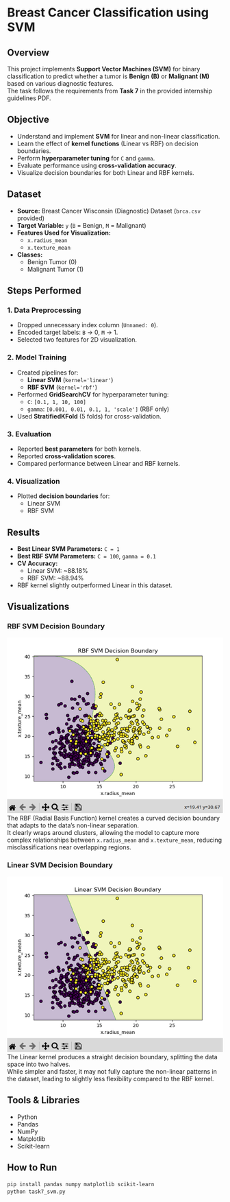 # Breast Cancer Classification using SVM

## Overview
This project implements **Support Vector Machines (SVM)** for binary classification to predict whether a tumor is **Benign (B)** or **Malignant (M)** based on various diagnostic features.  
The task follows the requirements from **Task 7** in the provided internship guidelines PDF.

## Objective
- Understand and implement **SVM** for linear and non-linear classification.
- Learn the effect of **kernel functions** (Linear vs RBF) on decision boundaries.
- Perform **hyperparameter tuning** for `C` and `gamma`.
- Evaluate performance using **cross-validation accuracy**.
- Visualize decision boundaries for both Linear and RBF kernels.

## Dataset
- **Source:** Breast Cancer Wisconsin (Diagnostic) Dataset (`brca.csv` provided)
- **Target Variable:** `y` (`B` = Benign, `M` = Malignant)
- **Features Used for Visualization:**
  - `x.radius_mean`
  - `x.texture_mean`
- **Classes:**
  - Benign Tumor (0)
  - Malignant Tumor (1)

## Steps Performed

### **1. Data Preprocessing**
- Dropped unnecessary index column (`Unnamed: 0`).
- Encoded target labels: `B` → 0, `M` → 1.
- Selected two features for 2D visualization.

### **2. Model Training**
- Created pipelines for:
  - **Linear SVM** (`kernel='linear'`)
  - **RBF SVM** (`kernel='rbf'`)
- Performed **GridSearchCV** for hyperparameter tuning:
  - `C`: `[0.1, 1, 10, 100]`
  - `gamma`: `[0.001, 0.01, 0.1, 1, 'scale']` (RBF only)
- Used **StratifiedKFold** (5 folds) for cross-validation.

### **3. Evaluation**
- Reported **best parameters** for both kernels.
- Reported **cross-validation scores**.
- Compared performance between Linear and RBF kernels.

### **4. Visualization**
- Plotted **decision boundaries** for:
  - Linear SVM
  - RBF SVM

## Results
- **Best Linear SVM Parameters:** `C = 1`
- **Best RBF SVM Parameters:** `C = 100`, `gamma = 0.1`
- **CV Accuracy:**
  - Linear SVM: ~88.18%
  - RBF SVM: ~88.94%
- RBF kernel slightly outperformed Linear in this dataset.

## Visualizations

### **RBF SVM Decision Boundary**
![RBF SVM Decision Boundary](rbf_svm_decision_boundary.png)  
The RBF (Radial Basis Function) kernel creates a curved decision boundary that adapts to the data’s non-linear separation.  
It clearly wraps around clusters, allowing the model to capture more complex relationships between `x.radius_mean` and `x.texture_mean`, reducing misclassifications near overlapping regions.

### **Linear SVM Decision Boundary**
![Linear SVM Decision Boundary](linear_svm_decision_boundary.png)  
The Linear kernel produces a straight decision boundary, splitting the data space into two halves.  
While simpler and faster, it may not fully capture the non-linear patterns in the dataset, leading to slightly less flexibility compared to the RBF kernel.

## Tools & Libraries
- Python
- Pandas
- NumPy
- Matplotlib
- Scikit-learn

## How to Run
```bash
pip install pandas numpy matplotlib scikit-learn
python task7_svm.py
